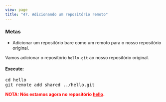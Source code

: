 ```yaml
---
view: page
title: "47. Adicionando um repositório remoto"
---
```


<h3>Metas</h3>

<ul><li>Adicionar um repositório bare como um remoto para o nosso repositório original.</li></ul>

<p>Vamos adicionar o repositório <code>hello.git</code> ao nosso repositório original.</p>

<h4 class="h4-pre">Execute:</h4>

<pre class="instructions">cd hello
git remote add shared ../hello.git</pre>

<p style="color:red;"><strong><span class="caps">NOTA</span>: Nós estamos agora no repositório <ins>hello</ins>.</strong></p>
